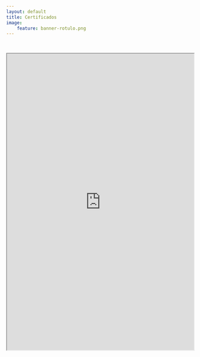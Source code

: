 ```yaml
---
layout: default
title: Certificados
image:
    feature: banner-rotulo.png
---
```


<iframe src="https://drive.google.com/file/d/1j_Et4Kxh6J2qFzOFMQJCFnaMVgf_8r5O/preview" width="100%" height="800px"  allow="autoplay" style="margin-top: 30px;"></iframe>